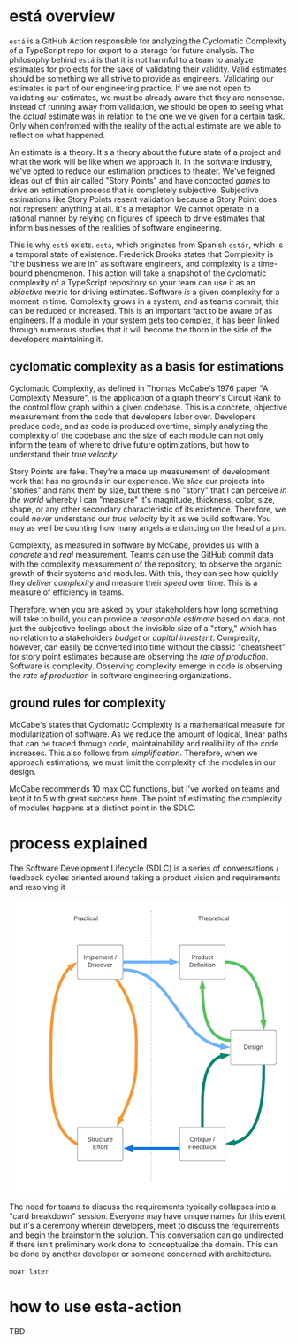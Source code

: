 # está overview

`está` is a GitHub Action responsible for analyzing the Cyclomatic Complexity of a TypeScript repo for export to a storage for future analysis. The philosophy behind `está` is that it is not harmful to a team to analyze estimates for projects for the sake of validating their validity. Valid estimates should be something we all strive to provide as engineers. Validating our estimates is part of our engineering practice. If we are not open to validating our estimates, we must be already aware that they are nonsense. Instead of running away from validation, we should be open to seeing what the _actual_ estimate was in relation to the one we've given for a certain task. Only when confronted with the reality of the actual estimate are we able to reflect on what happened.

An estimate is a theory. It's a theory about the future state of a project and what the work will be like when we approach it. In the software industry, we've opted to reduce our estimation practices to theater. We've feigned ideas out of thin air called "Story Points" and have concocted _games_ to drive an estimation process that is completely subjective. Subjective estimations like Story Points resent validation because a Story Point does not represent anything at all. It's a metaphor. We cannot operate in a rational manner by relying on figures of speech to drive estimates that inform businesses of the realities of software engineering.

This is why `está` exists. `está`, which originates from Spanish `estár`, which is a temporal state of existence. Frederick Brooks states that Complexity is "the business we are in" as software engineers, and complexity is a time-bound phenomenon. This action will take a snapshot of the cyclomatic complexity of a TypeScript repository so your team can use it as an _objective_ metric for driving estimates. Software _is_ a given complexity for a moment in time. Complexity grows in a system, and as teams commit, this can be reduced or increased. This is an important fact to be aware of as engineers. If a module in your system gets too complex, it has been linked through numerous studies that it will become the thorn in the side of the developers maintaining it.

## cyclomatic complexity as a basis for estimations

Cyclomatic Complexity, as defined in Thomas McCabe's 1976 paper "A Complexity Measure", is the application of a graph theory's Circuit Rank to the control flow graph within a given codebase. This is a concrete, objective measurement from the code that developers labor over. Developers produce code, and as code is produced overtime, simply analyzing the complexity of the codebase and the size of each module can not only inform the team of where to drive future optimizations, but how to understand their _true velocity_.

Story Points are fake. They're a made up measurement of development work that has no grounds in our experience. We _slice_ our projects into "stories" and rank them by size, but there is no "story" that I can perceive _in the world_ whereby I can "measure" it's magnitude, thickness, color, size, shape, or any other secondary characteristic of its existence. Therefore, we could _never_ understand our _true velocity_ by it as we build software. You may as well be counting how many angels are dancing on the head of a pin.

Complexity, as measured in software by McCabe, provides us with a _concrete_ and _real_ measurement. Teams can use the GitHub commit data with the complexity measurement of the repository, to observe the organic growth of their systems and modules. With this, they can see how quickly they _deliver complexity_ and measure their _speed_ over time. This is a measure of efficiency in teams.

Therefore, when you are asked by your stakeholders how long something will take to build, you can provide a _reasonable estimate_ based on data, not just the subjective feelings about the invisible size of a "story," which has no relation to a stakeholders _budget_ or _capital investent_. Complexity, however, can easily be converted into time without the classic "cheatsheet" for story point estimates because are observing the _rate of production_. Software is complexity. Observing complexity emerge in code is observing the _rate of production_ in software engineering organizations.

## ground rules for complexity

McCabe's states that Cyclomatic Complexity is a mathematical measure for modularization of software. As we reduce the amount of logical, linear paths that can be traced through code, maintainability and realibility of the code increases. This also follows from _simplification_. Therefore, when we approach estimations, we must limit the complexity of the modules in our design.

McCabe recommends 10 max CC functions, but I've worked on teams and kept it to 5 with great success here. The point of estimating the complexity of modules happens at a distinct point in the SDLC.

# process explained

The Software Development Lifecycle (SDLC) is a series of conversations / feedback cycles oriented around taking a product vision and requirements and resolving it

![SDLC Overview](docs/img/sdlc-overview.png)

The need for teams to discuss the requirements typically collapses into a "card breakdown" session. Everyone may have unique names for this event, but it's a ceremony wherein developers, meet to discuss the requirements and begin the brainstorm the solution. This conversation can go undirected if there isn't preliminary work done to conceptualize the domain. This can be done by another developer or someone concerned with architecture.

`moar later`

# how to use esta-action

TBD
